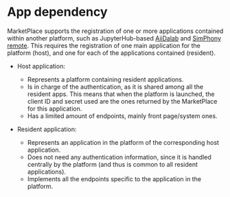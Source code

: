 # App dependency

MarketPlace supports the registration of one or more applications contained within another platform, such as JupyterHub-based [AiiDalab](https://aiidalab.readthedocs.io/) and [SimPhony remote](https://simphony-remote.readthedocs.io/).
This requires the registration of one main application for the platform (host), and one for each of the applications contained (resident).

- Host application:

  - Represents a platform containing resident applications.
  - Is in charge of the authentication, as it is shared among all the resident apps.
    This means that when the platform is launched, the client ID and secret used are the ones returned by the MarketPlace for this application.
  - Has a limited amount of endpoints, mainly front page/system ones.

- Resident application:

  - Represents an application in the platform of the corresponding host application.
  - Does not need any authentication information, since it is handled centrally by the platform (and thus is common to all resident applications).
  - Implements all the endpoints specific to the application in the platform.
